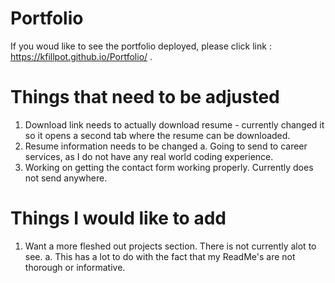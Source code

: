 # Portfolio

If you woud like to see the portfolio deployed, please click link : https://kfillpot.github.io/Portfolio/ . 

# Things that need to be adjusted

  1. Download link needs to actually download resume - currently changed it so it opens a second tab where the resume can be downloaded.
  2. Resume information needs to be changed
   a. Going to send to career services, as I do not have any real world coding experience.
  3. Working on getting the contact form working properly. Currently does not send anywhere.
  
# Things I would like to add

  1. Want a more fleshed out projects section. There is not currently alot to see.
   a. This has a lot to do with the fact that my ReadMe's are not thorough or informative.
    
  
